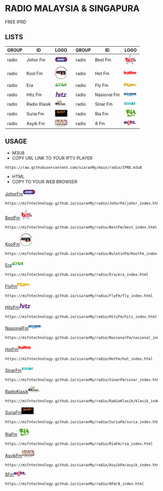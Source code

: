 # RADIO MALAYSIA & SINGAPURA
FREE IPRD
## LISTS

| GROUP | ID | LOGO || GROUP | ID | LOGO |
|--|--|--|--|--|--|--|
| radio | Johor Fm | [<img src="https://github.com/MIFNtechnology/siaranMy/raw/main/logo/JohorFm.png" alt="JohorFm" width="40" />](logo/JohorFm.png)|| radio | Best Fm | [<img src="https://github.com/MIFNtechnology/siaranMy/raw/main/logo/bestfm.png" alt="bestfm" width="40" />](logo/bestfm.png)|
| radio | Kool Fm | [<img src="https://github.com/MIFNtechnology/siaranMy/raw/main/logo/Kool101.png" alt="BuletinFm" width="40" />](logo/Kool101.png)|| radio | Hot Fm | [<img src="https://github.com/MIFNtechnology/siaranMy/raw/main/logo/HotFm.png" alt="HotFm" width="40" />](logo/HotFm.png)|
| radio | Era | [<img src="https://github.com/MIFNtechnology/siaranMy/raw/main/logo/Era.png" alt="Era" width="40" />](logo/Era.png)|| radio | Fly Fm | [<img src="https://github.com/MIFNtechnology/siaranMy/raw/main/logo/FlyFm.png" alt="FlyFm" width="40" />](logo/FlyFm.png)|
| radio | Hitz Fm | [<img src="https://github.com/MIFNtechnology/siaranMy/raw/main/logo/HitzFm.png" alt="HitzFm" width="40" />](logo/HitzFm.png)|| radio | Nasional Fm | [<img src="https://github.com/MIFNtechnology/siaranMy/raw/main/logo/NasionalFm.png" alt="NasionalFm" width="40" />](logo/NasionalFm.png)|
| radio | Radio Klasik | [<img src="https://github.com/MIFNtechnology/siaranMy/raw/main/logo/RadioKlasik.png" alt="RadioKlasik" width="40" />](logo/RadioKlasik.png)|| radio | Sinar Fm | [<img src="https://github.com/MIFNtechnology/siaranMy/raw/main/logo/SinarFm.png" alt="SinarFm" width="40" />](logo/SinarFm.png)|
| radio | Suria Fm | [<img src="https://github.com/MIFNtechnology/siaranMy/raw/main/logo/Suria.png" alt="Suria" width="40" />](logo/Suria.png)|| radio | Ria Fm | [<img src="https://github.com/MIFNtechnology/siaranMy/raw/main/logo/RiaFm.png" alt="RiaFm" width="45" />](logo/RiaFm.png)|
| radio | Asyik Fm | [<img src="https://github.com/MIFNtechnology/siaranMy/raw/main/logo/AsyikFm.png" alt="AsyikFm" width="40" />](logo/AsyikFm.png)|| radio | 8 Fm | [<img src="https://github.com/MIFNtechnology/siaranMy/raw/main/logo/8Fm.png" alt="8Fm" width="40" />](logo/8Fm.png)|

## USAGE
* M3U8
* COPY URL LINK TO YOUR IPTV PLAYER 
~~~
https://raw.githubusercontent.com/siaranMy/main/radio/IPRD.m3u8
~~~
* HTML
* COPY TO YOUR WEB BROWSER

[JohorFm<img src="https://github.com/MIFNtechnology/siaranMy/raw/main/logo/JohorFm.png" alt="JohorFm" width="40" />](logo/JohorFm.png)
~~~
https://mifntechnology.github.io/siaranMy/radio/JohorFm/johor_index.html
~~~
[BestFm<img src="https://github.com/MIFNtechnology/siaranMy/raw/main/logo/bestfm.png" alt="bestfm" width="40" />](logo/bestfm.png)
~~~
https://mifntechnology.github.io/siaranMy/radio/BestFm/best_index.html
~~~
[KoolFm<img src="https://github.com/MIFNtechnology/siaranMy/raw/main/logo/Kool101.png" alt="BuletinFm" width="40" />](logo/Kool101.png)
~~~
https://mifntechnology.github.io/siaranMy/radio/BuletinFm/KoolFm_index.html
~~~
[Era<img src="https://github.com/MIFNtechnology/siaranMy/raw/main/logo/Era.png" alt="Era" width="40" />](logo/Era.png)
~~~
https://mifntechnology.github.io/siaranMy/radio/Era/era_index.html
~~~
[FlyFm<img src="https://github.com/MIFNtechnology/siaranMy/raw/main/logo/FlyFm.png" alt="FlyFm" width="40" />](logo/FlyFm.png)
~~~
https://mifntechnology.github.io/siaranMy/radio/FlyFm/fly_index.html
~~~
[HitzFm<img src="https://github.com/MIFNtechnology/siaranMy/raw/main/logo/HitzFm.png" alt="HitzFm" width="40" />](logo/HitzFm.png)
~~~
https://mifntechnology.github.io/siaranMy/radio/HitzFm/hitz_index.html
~~~
[NasionalFm<img src="https://github.com/MIFNtechnology/siaranMy/raw/main/logo/NasionalFm.png" alt="NasionalFm" width="40" />](logo/NasionalFm.png)
~~~
https://mifntechnology.github.io/siaranMy/radio/NasionalFm/nasional_index.html
~~~
[HotFm<img src="https://github.com/MIFNtechnology/siaranMy/raw/main/logo/HotFm.png" alt="HotFm" width="40" />](logo/HotFm.png)
~~~
https://mifntechnology.github.io/siaranMy/radio/HotFm/hot_index.html
~~~
[SinarFm<img src="https://github.com/MIFNtechnology/siaranMy/raw/main/logo/SinarFm.png" alt="SinarFm" width="40" />](logo/SinarFm.png)
~~~
https://mifntechnology.github.io/siaranMy/radio/SinarFm/sinar_index.html
~~~
[RadioKlasik<img src="https://github.com/MIFNtechnology/siaranMy/raw/main/logo/RadioKlasik.png" alt="RadioKlasik" width="40" />](logo/RadioKlasik.png)
~~~
https://mifntechnology.github.io/siaranMy/radio/RadioKlasik/klasik_index.html
~~~
[SuriaFm<img src="https://github.com/MIFNtechnology/siaranMy/raw/main/logo/Suria.png" alt="Suria" width="40" />](logo/Suria.png)
~~~
https://mifntechnology.github.io/siaranMy/radio/SuriaFm/suria_index.html
~~~
[RiaFm<img src="https://github.com/MIFNtechnology/siaranMy/raw/main/logo/RiaFm.png" alt="RiaFm" width="45" />](logo/RiaFm.png)
~~~
https://mifntechnology.github.io/siaranMy/radio/RiaFm/ria_index.html
~~~
[AsyikFm<img src="https://github.com/MIFNtechnology/siaranMy/raw/main/logo/AsyikFm.png" alt="IkimFm" width="40" />](logo/AsyikFm.png)
~~~
https://mifntechnology.github.io/siaranMy/radio/AsyikFm/asyik_index.html
~~~
[8Fm<img src="https://github.com/MIFNtechnology/siaranMy/raw/main/logo/8Fm.png" alt="8Fm" width="40" />](logo/8Fm.png)
~~~
https://mifntechnology.github.io/siaranMy/radio/8Fm/8_index.html
~~~


